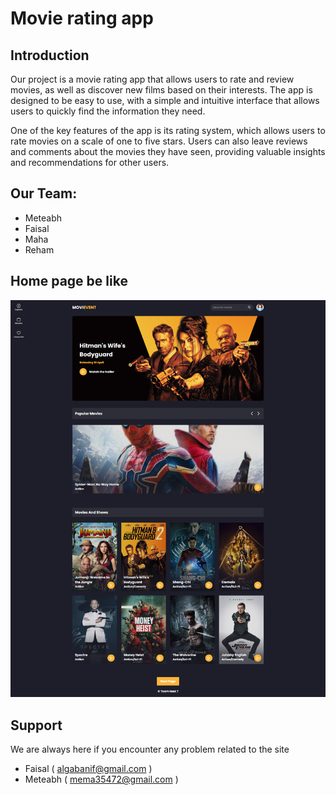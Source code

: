 # Movie rating app



## Introduction 
Our project is a movie rating app that allows users to rate and review movies, as well as discover new films based on their interests. The app is designed to be easy to use, with a simple and intuitive interface that allows users to quickly find the information they need.

One of the key features of the app is its rating system, which allows users to rate movies on a scale of one to five stars. Users can also leave reviews and comments about the movies they have seen, providing valuable insights and recommendations for other users.



## Our Team:
- Meteabh 
- Faisal 
- Maha
- Reham




## Home page be like
<img src="/main/img/Test.jpg" style="width: 1000px;">

## Support
We are always here if you encounter any problem related to the site
- Faisal ( algabanif@gmail.com )
- Meteabh ( mema35472@gmail.com )
